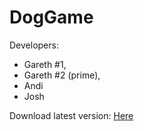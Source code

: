 # DogGame

Developers:
- Gareth #1,
- Gareth #2 (prime),
- Andi
- Josh
  
Download latest version: [Here](https://github.com/Ji-Rath/DogGame/releases)
